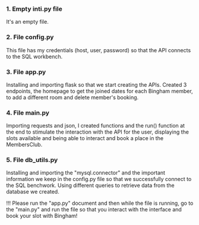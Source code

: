 ### 1. Empty __inti__.py file
It's an empty file.

### 2. File config.py
This file has my credentials (host, user, password) so that the API connects
to the SQL workbench.

### 3. File app.py
Installing and importing flask so that we start creating the APIs. Created 3 endpoints, the homepage
to get the joined dates for each Bingham member, to add a different room and
delete member's booking.

### 4. File main.py
Importing requests and json, I created functions and the run() function at the end to stimulate the 
interaction with the API for the user, displaying the slots available and being able to interact 
and book a place in the MembersClub.

### 5. File db_utils.py

Installing and importing the "mysql.connector" and the important information we keep in the config.py file so that we successfully connect to the SQL benchwork.
Using different queries to retrieve data from the database we created.

!!! Please run the "app.py" document and then while the file is running, go to the "main.py" and run the file so that you interact with the interface and book your slot with Bingham!